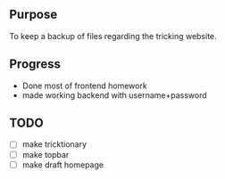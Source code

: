 ## Purpose
To keep a backup of files regarding the tricking website.

## Progress
- Done most of frontend homework
- made working backend with username+password

## TODO
- [ ] make tricktionary
- [ ] make topbar
- [ ] make draft homepage
